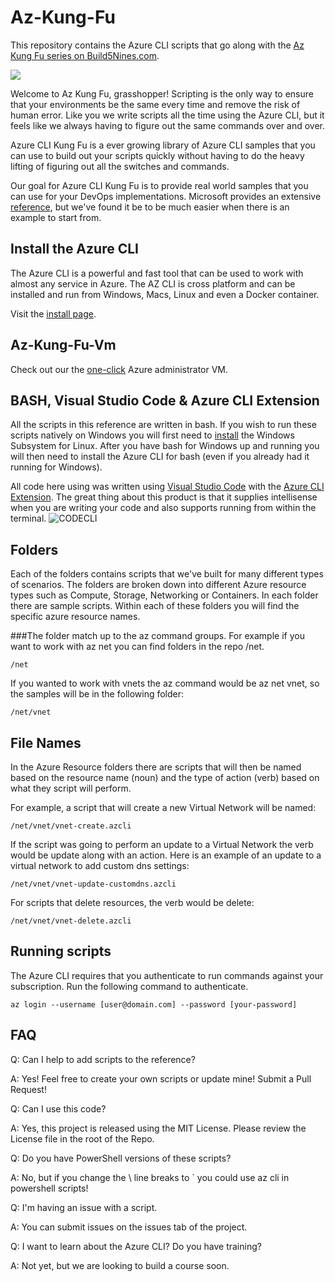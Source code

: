 # Az-Kung-Fu

This repository contains the Azure CLI scripts that go along with the [Az Kung Fu series on Build5Nines.com](https://build5nines.com/az-kung-fu).

<img src="https://i2.wp.com/build5nines.com/wp-content/uploads/2020/01/Azure-CLI-KungFu-Featured_Image.jpg?resize=1080%2C675&ssl=1"/>

Welcome to Az Kung Fu, grasshopper! Scripting is the only way to ensure that your environments be the same every time and remove the risk of human error. Like you we write scripts all the time using the Azure CLI, but it feels like we always having to figure out the same commands over and over.

Azure CLI Kung Fu is a ever growing library of Azure CLI samples that you can use to build out your scripts quickly without having to do the heavy lifting of figuring out all the switches and commands.

Our goal for Azure CLI Kung Fu is to provide real world samples that you can use for your DevOps implementations. Microsoft provides an extensive [reference](https://docs.microsoft.com/en-us/cli/azure/reference-index?view=azure-cli-latest), but we've found it be to be much easier when there is an example to start from.

## Install the Azure CLI

The Azure CLI is a powerful and fast tool that can be used to work with almost any service in Azure. The AZ CLI is cross platform and can be installed and run from Windows, Macs, Linux and even a Docker container.

Visit the [install page](https://docs.microsoft.com/en-us/cli/azure/install-azure-cli?view=azure-cli-latest).

## Az-Kung-Fu-Vm
Check out our the [one-click](https://github.com/Build5Nines/az-kung-fu-vm) Azure administrator VM.

## BASH, Visual Studio Code &amp; Azure CLI Extension

All the scripts in this reference are written in bash.  If you wish to run these scripts natively on Windows you will first need to [install](https://docs.microsoft.com/en-us/windows/wsl/install-win10) the Windows Subsystem for Linux.  After you have bash for Windows up and running you will then need to install the Azure CLI for bash (even if you already had it running for Windows).  

All code here using was written using [Visual Studio Code](https://code.visualstudio.com/) with the [Azure CLI Extension](https://marketplace.visualstudio.com/items?itemName=ms-vscode.azurecli). The great thing about this product is that it supplies intellisense when you are writing your code and also supports running from within the terminal.
![CODECLI](https://github.com/Microsoft/vscode-azurecli/raw/master/images/in_action.gif)

## Folders

Each of the folders contains scripts that we've built for many different types of scenarios.  The folders are broken down into different Azure resource types such as Compute, Storage, Networking or Containers.  In each folder there are sample scripts.  Within each of these folders you will find the specific azure resource names.

###The folder match up to the az command groups. For example if you want to work with az net you can find folders in the repo /net.
```
/net
```
If you wanted to work with vnets the az command would be az net vnet, so the samples will be in the following folder:
```
/net/vnet
```
## File Names

In the Azure Resource folders there are scripts that will then be named based on the resource name (noun) and the type of action (verb) based on what they script will perform.

For example, a script that will create a new Virtual Network will be named:
```
/net/vnet/vnet-create.azcli
```
If the script was going to perform an update to a Virtual Network the verb would be update along with an action.  Here is an example of an update to a virtual network to add custom dns settings:
```
/net/vnet/vnet-update-customdns.azcli
```
For scripts that delete resources, the verb would be delete:
```
/net/vnet/vnet-delete.azcli
```
## Running scripts

The Azure CLI requires that you authenticate to run commands against your subscription.  Run the following command to authenticate.
```
az login --username [user@domain.com] --password [your-password]
```
## FAQ

Q: Can I help to add scripts to the reference?

A: Yes!  Feel free to create your own scripts or update mine!  Submit a Pull Request!

Q: Can I use this code?

A: Yes, this project is released using the MIT License.  Please review the License file in the root of the Repo.

Q: Do you have PowerShell versions of these scripts?

A: No, but if you change the \ line breaks to ` you could use az cli in powershell scripts!

Q: I'm having an issue with a script.

A: You can submit issues on the issues tab of the project.

Q: I want to learn about the Azure CLI?  Do you have training?

A: Not yet, but we are looking to build a course soon.
